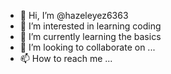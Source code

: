 - 👋 Hi, I’m @hazeleyez6363
- 👀 I’m interested in learning coding
- 🌱 I’m currently learning the basics
- 💞️ I’m looking to collaborate on ...
- 📫 How to reach me ...

<!---
hazeleyez6363/hazeleyez6363 is a ✨ special ✨ repository because its `README.md` (this file) appears on your GitHub profile.
You can click the Preview link to take a look at your changes.
--->
